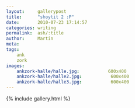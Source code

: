 ```yaml
---
layout:     gallerypost
title:      "shoytit 2 :P"
date:       2010-07-23 17:14:57
categories: writing
permalink:  ash/:title
author:     Martin
meta:
tags:
    ank
    zork
images:
    ankzork-halle/halle.jpg:           600x400
    ankzork-halle/halle2.jpg:           600x400
    ankzork-halle/halle3.jpg:           600x400
---
```


{% include gallery.html %}
